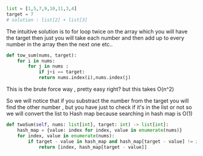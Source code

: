 

```python
list = [1,5,7,9,10,11,3,4]
target = 7
# solution : list[2] + list[3]
```

The intuitive solution is to for loop twice on the array which you will have the target then just you will take each number and then add up to every number in the array then the next one etc..
```python
def tow_sum(nums, target):
	for i in nums:
		for j in nums :
			if j+i == target:
			return nums.index(i),nums.index(j)
```

This is the brute force way , pretty easy right? but this takes O(n^2)

So we will notice that if you substract the number from the target you will find the other number , but you have just to check if it's in the list or not
so we will convert the list to Hash map because searching in hash map is O(1)
```python
def twoSum(self, nums: list[int], target: int) -> list[int]:
	hash_map = {value: index for index, value in enumerate(nums)}
	for index, value in enumerate(nums):
		if target - value in hash_map and hash_map[target - value] != index:
			return [index, hash_map[target - value]]
```
